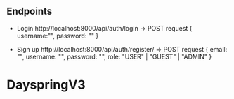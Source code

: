 ## Endpoints

- Login
http://localhost:8000/api/auth/login -> POST request
{
    username:"",
    password: ""
}

- Sign up 
http://localhost:8000/api/auth/register/ => POST request
{
    email: "",
    username: "",
    password: "",
    role: "USER" | "GUEST" | "ADMIN"
}
# DayspringV3
